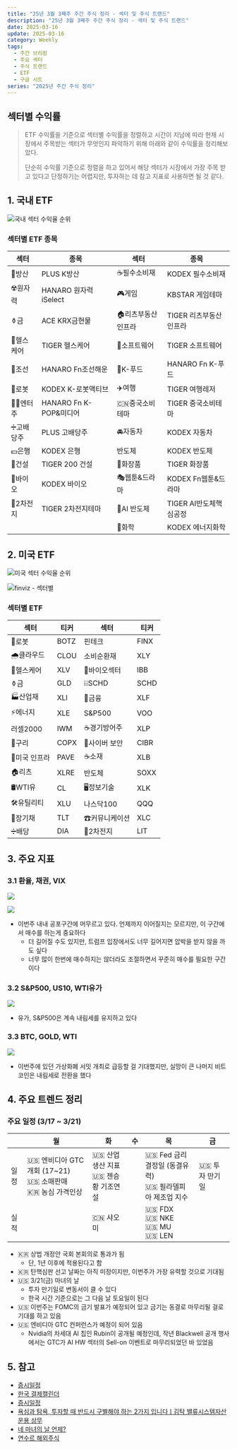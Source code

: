 ```yaml
---
title: "25년 3월 3째주 주간 주식 정리 - 섹터 및 주식 트랜드"
description: "25년 3월 3째주 주간 주식 정리 - 섹터 및 주식 트랜드"
date: 2025-03-16
update: 2025-03-16
category: Weekly
tags:
  - 주간 브리핑
  - 주요 섹터
  - 주식 트랜드
  - ETF
  - 구글 시트
series: "2025년 주간 주식 정리"
---
```


## 섹터별 수익률

> ETF 수익률을 기준으로 섹터별 수익률을 정렬하고 시간이 지남에 따라 현재 시장에서 주목받는 섹터가 무엇인지 파악하기 위해 아래와 같이 수익률을 정리해보았다.
>
> 단순히 수익률 기준으로 정렬을 하고 있어서 해당 섹터가 시장에서 가장 주목 받고 있다고 단정하기는 어렵지만, 투자하는 데 참고 지표로 사용하면 될 것 같다.

## 1. 국내 ETF

![국내 섹터 수익율 순위](image-20250316162510023.png)

### 섹터별 ETF 종목

| **섹터** | **종목**               | **섹터**      | **종목**              |
| ---------- | ---------------------- | ----------------- | ---------------------- |
| 🔫방산      | PLUS K방산             | ☕️필수소비재       | KODEX 필수소비재       |
| ☢️원자력    | HANARO 원자력iSelect   | 🎮게임             | KBSTAR 게임테마        |
| ⚱️금        | ACE KRX금현물          | 🏠리츠부동산인프라 | TIGER 리츠부동산인프라 |
| 🏥헬스케어  | TIGER 헬스케어         | 💾소프트웨어       | TIGER 소프트웨어       |
| 🚢조선      | HANARO Fn조선해운      | 🍕K-푸드           | HANARO Fn K-푸드       |
| 🤖로봇      | KODEX K-로봇액티브     | ✈️여행             | TIGER 여행레저         |
| 👩‍🎤엔터주   | HANARO Fn K-POP&미디어 | 🇨🇳중국소비테마    | TIGER 중국소비테마     |
| ➗고배당주  | PLUS 고배당주          | 🚘자동차           | KODEX 자동차           |
| 💵은행      | KODEX 은행             | 반도체            | KODEX 반도체           |
| 🚧건설      | TIGER 200 건설         | 💄화장품           | TIGER 화장품           |
| 🧬바이오    | KODEX 바이오           | 🎭웹툰&드라마      | KODEX Fn웹툰&드라마    |
| 🪫2차전지   | TIGER 2차전지테마      | 🤖AI 반도체        | TIGER AI반도체핵심공정 |
|            |                        | 🧪화학             | KODEX 에너지화학       |

## 2. 미국 ETF

![미국 섹터 수익율 순위](image-20250316162532702.png)

![finviz - 섹터별](image-20250316162554212.png)

### 섹터별 ETF

| 섹터         | **티커** | **섹터**      | **티커** |
| ------------ | -------- | ------------- | -------- |
| 🤖로봇        | BOTZ     | 핀테크        | FINX     |
| 🌧️클라우드    | CLOU     | 소비순환재    | XLY      |
| 🏥헬스케어    | XLV      | 🧬바이오섹터   | IBB      |
| ⚱️금          | GLD      | ⌹SCHD         | SCHD     |
| 🏭산업재      | XLI      | 🏦금융         | XLF      |
| ⚡️에너지      | XLE      | S&P500        | VOO      |
| 러셀2000     | IWM      | ☕️경기방어주   | XLP      |
| 🔌구리        | COPX     | 🔐사이버 보안  | CIBR     |
| 🌉미국 인프라 | PAVE     | ☕️소재         | XLB      |
| 🏠리츠        | XLRE     | 반도체        | SOXX     |
| 🛢️WTI유       | CL       | 🖥️정보기술     | XLK      |
| 🛠️유틸리티    | XLU      | 나스닥100     | QQQ      |
| 📄장기채      | TLT      | ☎커뮤니케이션 | XLC      |
| ➗배당        | DIA      | 🪫2차전지      | LIT      |



## 3. 주요 지표

### 3.1 환율, 채권, VIX

![](image-20250316162607433.png)

![](image-20250316162616279.png)



- 이번주 내내 공포구간에 머무르고 있다. 언제까지 이어질지는 모르지만, 이 구간에서 매수를 하는게 중요하다
  - 더 길어질 수도 있지만, 트럼프 입장에서도 너무 길어지면 압박을 받지 않을 까도 싶다
  - 너무 많이 한번에 매수하지는 않더라도 조절하면서 꾸준히 매수를 필요한 구간이다

### 3.2 S&P500, US10, WTI유가

![](image-20250316162630443.png)

- 유가, S&P500은 계속 내림세를 유지하고 있다

### 3.3 BTC, GOLD, WTI

![](image-20250316162639127.png)

- 이번주에 있던 가상화폐 서밋 개최로 급등할 걸 기대했지만, 실망이 큰 나머지 비트코인은 내림세로 전환을 했다

## 4. 주요 트렌드 정리

### 주요 일정 (3/17 ~ 3/21)

|      | 월                                                           | 화                                       | 수   | 목                                                         | 금             |
| ---- | ------------------------------------------------------------ | ---------------------------------------- | ---- | ---------------------------------------------------------- | -------------- |
| 일정 | 🇺🇸 엔비디아 GTC 개회 (17~21)<br/>🇺🇸 소매판매<br />🇰🇷 농심 가격인상 | 🇺🇸 산업생산 지표<br />🇺🇸 젠승황 기조연설 |      | 🇺🇸 Fed 금리결정일 (동결유력)<br/>🇺🇸 필라델피아 제조업 지수 | 🇺🇸 투자 만기일 |
| 실적 |                                                              | 🇨🇳 샤오미                                |      | 🇺🇸 FDX<br/>🇺🇸 NKE<br/>🇺🇸 MU<br/>🇺🇸 LEN                     |                |



- 🇰🇷 상법 개정안 국회 본회의로 통과가 됨
  - 단, 1년 이후에 적용된다고 함
- 🇰🇷 탄핵심판 선고 날짜는 아직 미정이지만,  이번주가 가장 유력할 것으로 기대됨
- 🇺🇸 3/21(금) 마녀의 날
  - 투자 만기일로 변동서이 클 수 있다
  - 한국 시간 기준으로는 그 다음 날 토요일이 된다
- 🇺🇸 이번주는 FOMC의 금기 발표가 예정되어 있고 금기는 동결로 마무리될 걸로 기대를 하고 있음
- 🇺🇸 엔비디아 GTC 컨퍼런스가 예정이 되어 있음
  - Nvidia의 차세대 AI 칩인 Rubin이 공개될 예정인데, 작년 Blackwell 공개 행사에서는 GTC가 AI HW 섹터의 Sell-on 이벤트로 마무리되었던 바 있었음



## 5. 참고

- [증시일정](https://securities.miraeasset.com/hkr/hkr1003/n13.do)
- [한국 결제캘린더](https://kr.investing.com/economic-calendar/)
- [증시일정](https://datamall.koscom.co.kr/kor/checkCalendar/view.do?menuNo=200085)
- [욕심과 탐욕, 투자할 때 반드시 구별해야 하는 2가지 입니다ㅣ김탁 밸류시스템자산운용 상무](https://www.youtube.com/watch?v=N5aUiQEd9Ig)
- [네 마녀의 날 언제?](https://contents.premium.naver.com/aware/media/contents/250204210158252ee)
- [연수르 해외주식](https://contents.premium.naver.com/yeonssour/investment)
